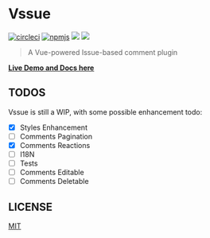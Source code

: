 # Vssue

[![circleci](https://img.shields.io/circleci/project/github/meteorlxy/vssue/master.svg?logo=circleci)](https://circleci.com/gh/meteorlxy/vssue)
[![npmjs](https://img.shields.io/npm/v/vssue/latest.svg?logo=npm)](https://www.npmjs.com/package/vssue)
![](https://img.shields.io/bundlephobia/min/vssue.svg)
[![](https://img.shields.io/github/license/meteorlxy/vssue.svg)](./LICENSE)

> A Vue-powered Issue-based comment plugin

[**Live Demo and Docs here**](https://vssue.js.org)

## TODOS

Vssue is still a WIP, with some possible enhancement todo:

- [x] Styles Enhancement
- [ ] Comments Pagination
- [x] Comments Reactions
- [ ] I18N
- [ ] Tests
- [ ] Comments Editable
- [ ] Comments Deletable

## LICENSE

[MIT](./LICENSE)
